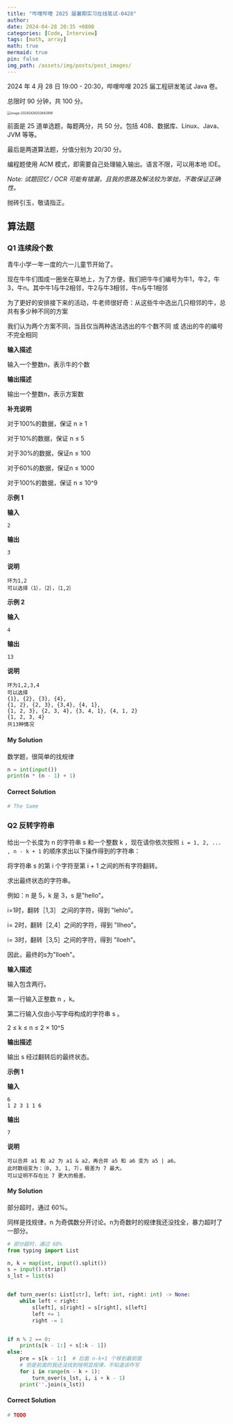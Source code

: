 ```yaml
---
title: "哔哩哔哩 2025 届暑期实习在线笔试-0428"
author: 
date: 2024-04-28 20:35 +0800
categories: [Code, Interview]
tags: [math, array]
math: true
mermaid: true
pin: false
img_path: /assets/img/posts/post_images/
---
```




2024 年 4 月 28 日 19:00 - 20:30，哔哩哔哩 2025 届工程研发笔试 Java 卷。

总限时 90 分钟，共 100 分。

<img src="image-20240428202642958.png" alt="image-20240428202642958" style="zoom:50%;" />

前面是 25 道单选题，每题两分，共 50 分。包括 408、数据库、Linux、Java、JVM 等等。



最后是两道算法题，分值分别为 20/30 分。



编程题使用 ACM 模式，即需要自己处理输入输出。语言不限，可以用本地 IDE。



*Note: 试题回忆 / OCR 可能有错漏，且我的思路及解法较为笨拙，不敢保证正确性。*



抛砖引玉，敬请指正。

## 算法题

### Q1 连续段个数

青牛小学一年一度的六一儿童节开始了。

现在牛牛们围成一圈坐在草地上，为了方便，我们把牛牛们编号为牛1，牛2，牛3，牛n。其中牛1与牛2相邻，牛2与牛3相邻，牛n与牛1相邻

为了更好的安排接下来的活动，牛老师很好奇：从这些牛中选出几只相邻的牛，总共有多少种不同的方案

我们认为两个方案不同，当且仅当两种选法选出的牛个数不同 或 选出的牛的编号不完全相同

**输入描述**

输入一个整数n，表示牛的个数

**输出描述**

输出一个整数n，表示方案数

**补充说明**

对于100%的数据，保证 n ≥ 1

对于10%的数据，保证 n ≤ 5

对于30%的数据，保证n ≤ 100

对于60%的数据，保证n ≤ 1000

对于100%的数据，保证 n ≤ 10^9

**示例 1**

**输入**

```
2
```

**输出**

```
3
```

**说明**

```
环为1,2
可以选择（1｝，｛2｝，｛1,2｝
```

**示例 2**

**输入**

```
4
```

**输出**

```
13
```

**说明**

```
环为1,2,3,4
可以选择
{1}, {2}, {3}, {4},
{1, 2}, {2, 3}, {3,4}, {4, 1},
{1, 2, 3}, {2, 3, 4}, {3, 4, 1}, {4, 1, 2}
{1, 2, 3, 4}
共13种情况
```



#### My Solution

数学题，很简单的找规律

```python
n = int(input())
print(n * (n - 1) + 1)
```

#### Correct Solution

```python
# The Same
```



### Q2 反转字符串

给出一个长度为 n 的字符串 s 和一个整数 k ，现在请你依次按照 `i = 1, 2, ... , n - k + 1` 的顺序求出以下操作得到的字符串：

将字符串 s 的第 i 个字符至第 i + 1 之间的所有字符翻转。

求出最终状态的字符串。

例如：n 是 5，k 是 3，s 是"hello"。

i=1时，翻转［1,3］ 之间的字符，得到 "lehlo"。

i= 2时，翻转［2,4］之间的字符，得到 "lIheo"。

i= 3时，翻转［3,5］之间的字符，得到 "lloeh"。

因此，最终的s为"lloeh"。

**输入描述**

输入包含两行。

第一行输入正整数 n ，k。

第二行输入仅由小写字母构成的字符串 s 。

2 ≤ k ≤ n ≤ 2 × 10^5

**输出描述**

输出 s 经过翻转后的最终状态。

**示例 1**

**输入**

```
6
1 2 3 1 1 6
```

**输出**

```
7
```

**说明**

```
可以合并 a1 和 a2 为 a1 & a2，再合并 a5 和 a6 变为 a5 | a6。
此时数组变为：｛0, 3, 1, 7｝，极差为 7 最大。
可以证明不存在比 7 更大的极差。
```

#### My Solution

部分超时，通过 60%。

同样是找规律，n 为奇偶数分开讨论。n为奇数时的规律我还没找全，暴力超时了一部分。

```python
# 部分超时，通过 60%
from typing import List

n, k = map(int, input().split())
s = input().strip()
s_lst = list(s)


def turn_over(s: List[str], left: int, right: int) -> None:
    while left < right:
        s[left], s[right] = s[right], s[left]
        left += 1
        right -= 1


if n % 2 == 0:
    print(s[k - 1:] + s[:k - 1])
else:
    pre = s[k - 1:]  # 后面 n-k+1 个移到最前面
    # 但是前面的我还没找到啥明显规律，不知道该咋写
    for i in range(n - k + 1):
        turn_over(s_lst, i, i + k - 1)
    print(''.join(s_lst))
```

#### Correct Solution

```python
# TODO
```

